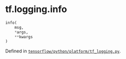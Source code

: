 <div itemscope itemtype="http://developers.google.com/ReferenceObject">
<meta itemprop="name" content="tf.logging.info" />
</div>

# tf.logging.info

``` python
info(
    msg,
    *args,
    **kwargs
)
```



Defined in [`tensorflow/python/platform/tf_logging.py`](https://www.tensorflow.org/code/tensorflow/python/platform/tf_logging.py).

